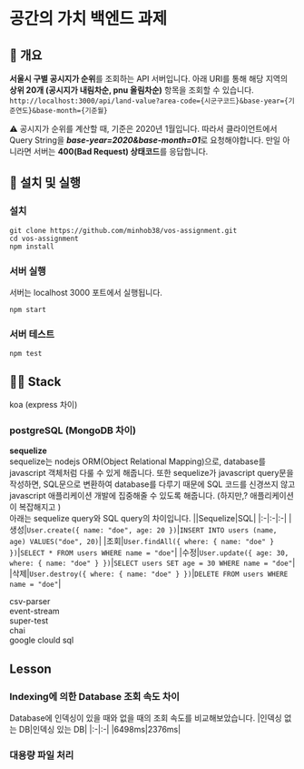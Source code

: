 # 공간의 가치 백엔드 과제
## 🔎 개요
**서울시 구별 공시지가 순위**를 조회하는 API 서버입니다. 아래 URI를 통해 해당 지역의 **상위 20개 (공시지가 내림차순, pnu 올림차순)** 항목을 조회할 수 있습니다.  
`http://localhost:3000/api/land-value?area-code={시군구코드}&base-year={기준연도}&base-month={기준월}`

⚠️ 공시지가 순위를 계산할 때, 기준은 2020년 1월입니다. 따라서 클라이언트에서 Query String을 ***base-year=2020&base-month=01***로 요청해야합니다. 만일 아니라면 서버는 **400(Bad Request) 상태코드**를 응답합니다.

## 📝 설치 및 실행
### 설치
```
git clone https://github.com/minhob38/vos-assignment.git
cd vos-assignment
npm install
```

### 서버 실행
서버는 localhost 3000 포트에서 실행됩니다.
```
npm start
```

### 서버 테스트
```
npm test
```

## 👷🏻 Stack
koa (express 차이)  
### postgreSQL (MongoDB 차이)
**sequelize**  
sequelize는 nodejs ORM(Object Relational Mapping)으로, database를 javascript 객체처럼 다룰 수 있게 해줍니다. 또한 sequelize가 javascript query문을 작성하면, SQL문으로 변환하여 database를 다루기 때문에 SQL 코드를 신경쓰지 않고 javascript 애플리케이션 개발에 집중해줄 수 있도록 해줍니다. (하지만,? 애플리케이션이 복잡해지고 )  
아래는 sequelize query와 SQL query의 차이입니다.
||Sequelize|SQL|
|:-|:-|:-|
|생성|`User.create({ name: "doe", age: 20 })`|`INSERT INTO users (name, age) VALUES("doe", 20)`|
|조회|`User.findAll({ where: { name: "doe" } })`|`SELECT * FROM users WHERE name = "doe"`|
|수정|`User.update({ age: 30, where: { name: "doe" } })`|`SELECT users SET age = 30 WHERE name = "doe"`|
|삭제|`User.destroy({ where: { name: "doe" } })`|`DELETE FROM users WHERE name = "doe"`|

csv-parser  
event-stream  
super-test  
chai  
google clould sql  

## Lesson
### Indexing에 의한 Database 조회 속도 차이
Database에 인덱싱이 있을 때와 없을 때의 조회 속도를 비교해보았습니다.
|인덱싱 없는 DB|인덱싱 있는 DB|
|:-|:-|
|6498ms|2376ms|



### 대용량 파일 처리